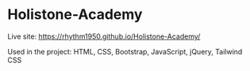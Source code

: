 # Holistone-Academy

Live site: https://rhythm1950.github.io/Holistone-Academy/

Used in the project: HTML, CSS, Bootstrap, JavaScript, jQuery, Tailwind CSS
